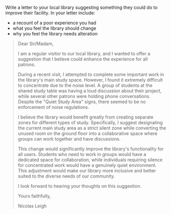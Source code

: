 Write a letter to your local library suggesting something they could do to improve their facility. In your letter include: 

- a recount of a poor experience you had 
- what you feel the library should change 
- why you feel the library needs alteration 

> Dear Sir/Madam,
>
> I am a regular visitor to our local library, and I wanted to offer a suggestion that I believe could enhance the experience for all patrons.
>
> During a recent visit, I attempted to complete some important work in the library's main study space. However, I found it extremely difficult to concentrate due to the noise level. A group of students at the shared study table was having a loud discussion about their project, while several other patrons were holding phone conversations. Despite the "Quiet Study Area" signs, there seemed to be no enforcement of noise regulations.
>
> I believe the library would benefit greatly from creating separate zones for different types of study. Specifically, I suggest designating the current main study area as a strict silent zone while converting the unused room on the ground floor into a collaborative space where groups can work together and have discussions.
>
> This change would significantly improve the library's functionality for all users. Students who need to work in groups would have a dedicated space for collaboration, while individuals requiring silence for concentrated work would have a genuinely quiet environment. This adjustment would make our library more inclusive and better suited to the diverse needs of our community.
>
> I look forward to hearing your thoughts on this suggestion.
>
> Yours faithfully,
>
> Nicolas Leigh























